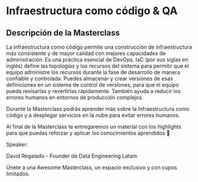 # Infraestructura como código & QA

## Descripción de la Masterclass
La infraestructura como código permite una construcción de infraestructura más consistente y de mayor calidad con mejores capacidades de administración. Es una práctica esencial de DevOps. IaC (por sus siglas en inglés) define las topologías y los recursos del sistema para permitir que el equipo administre los recursos durante la fase de desarrollo de manera confiable y controlada. Puedes almacenar y crear versiones de esas definiciones en un sistema de control de versiones, para que el equipo pueda revisarlas y revertirlas rápidamente. También ayuda a reducir los errores humanos en entornos de producción complejos.

Durante la Masterclass podrás aprender más sobre la Infraestructura como código y a desplegar servicios en la nube para evitar errores humanos.

Al final de la Masterclass te entregaremos un material con los highlights para que puedas reforzar y aplicar los conocimientos aprendidos 🚀

Speaker:

David Regalado - Founder de Data Engineering Latam

Únete a una Awesome Masterclass, un espacio exclusivo y con cupos limitados.
